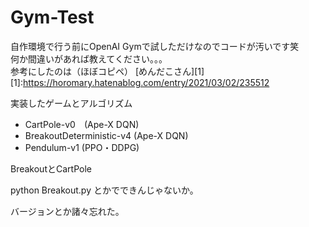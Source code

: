 # Gym-Test

自作環境で行う前にOpenAI Gymで試しただけなのでコードが汚いです笑  
何か間違いがあれば教えてください。。。  
参考にしたのは（ほぼコピペ）
[めんだこさん][1]  
[1]:https://horomary.hatenablog.com/entry/2021/03/02/235512

実装したゲームとアルゴリズム
* CartPole-v0　(Ape-X DQN)
* BreakoutDeterministic-v4 (Ape-X DQN)
* Pendulum-v1 (PPO・DDPG)

BreakoutとCartPole

python Breakout.py とかでできんじゃないか。  

バージョンとか諸々忘れた。
